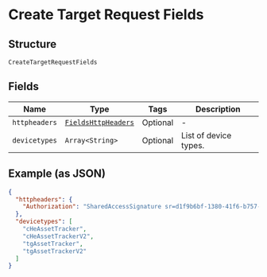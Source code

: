 
# Create Target Request Fields

## Structure

`CreateTargetRequestFields`

## Fields

| Name | Type | Tags | Description |
|  --- | --- | --- | --- |
| `httpheaders` | [`FieldsHttpHeaders`](../../doc/models/fields-http-headers.md) | Optional | - |
| `devicetypes` | `Array<String>` | Optional | List of device types. |

## Example (as JSON)

```json
{
  "httpheaders": {
    "Authorization": "SharedAccessSignature sr=d1f9b6bf-1380-41f6-b757-d9805e48392b&sig=EF5tnXClw3MWkb84OkIOUhMH%2FaS1DRD2nXT69QR8RD8%3D&skn=TSCCtoken&se=1648827260410"
  },
  "devicetypes": [
    "cHeAssetTracker",
    "cHeAssetTrackerV2",
    "tgAssetTracker",
    "tgAssetTrackerV2"
  ]
}
```

